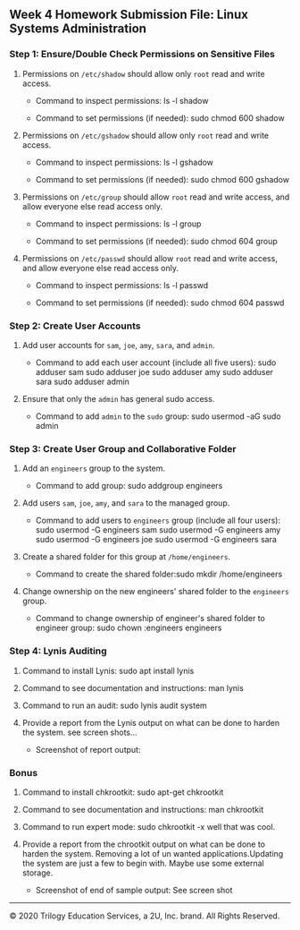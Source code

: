 ## Week 4 Homework Submission File: Linux Systems Administration

### Step 1: Ensure/Double Check Permissions on Sensitive Files

1. Permissions on `/etc/shadow` should allow only `root` read and write access.

    - Command to inspect permissions: ls -l shadow

    - Command to set permissions (if needed): sudo chmod 600 shadow
                                              
                                              
                                              

2. Permissions on `/etc/gshadow` should allow only `root` read and write access.

    - Command to inspect permissions: ls -l gshadow

    - Command to set permissions (if needed): sudo chmod 600 gshadow

3. Permissions on `/etc/group` should allow `root` read and write access, and allow everyone else read access only.

    - Command to inspect permissions: ls -l group

    - Command to set permissions (if needed): sudo chmod 604 group

4. Permissions on `/etc/passwd` should allow `root` read and write access, and allow everyone else read access only.

    - Command to inspect permissions: ls -l passwd

    - Command to set permissions (if needed): sudo chmod 604 passwd

### Step 2: Create User Accounts

1. Add user accounts for `sam`, `joe`, `amy`, `sara`, and `admin`.

    - Command to add each user account (include all five users): sudo adduser sam 
                                                                 sudo adduser joe
                                                                 sudo adduser amy
                                                                 sudo adduser sara
                                                                 sudo adduser admin

2. Ensure that only the `admin` has general sudo access.

    - Command to add `admin` to the `sudo` group: sudo usermod -aG sudo admin

### Step 3: Create User Group and Collaborative Folder

1. Add an `engineers` group to the system.

    - Command to add group: sudo addgroup engineers

2. Add users `sam`, `joe`, `amy`, and `sara` to the managed group.

    - Command to add users to `engineers` group (include all four users):
    sudo usermod -G engineers sam
    sudo usermod -G engineers amy
    sudo usermod -G engineers joe
    sudo usermod -G engineers sara

3. Create a shared folder for this group at `/home/engineers`.

    - Command to create the shared folder:sudo mkdir /home/engineers

4. Change ownership on the new engineers' shared folder to the `engineers` group.

    - Command to change ownership of engineer's shared folder to engineer group: sudo chown :engineers engineers

### Step 4: Lynis Auditing

1. Command to install Lynis: sudo apt install lynis

2. Command to see documentation and instructions: man lynis

3. Command to run an audit: sudo lynis audit system

4. Provide a report from the Lynis output on what can be done to harden the system. see screen shots...

    - Screenshot of report output:


### Bonus
1. Command to install chkrootkit: sudo apt-get chkrootkit

2. Command to see documentation and instructions: man chkrootkit

3. Command to run expert mode: sudo chkrootkit -x  well that was cool.

4. Provide a report from the chrootkit output on what can be done to harden the system.
Removing a lot of un wanted applications.Updating the system are just a few to begin with. Maybe use some external storage. 
    - Screenshot of end of sample output: See screen shot

---
© 2020 Trilogy Education Services, a 2U, Inc. brand. All Rights Reserved.
